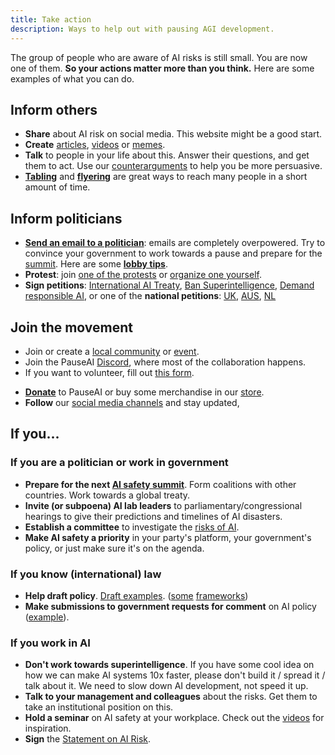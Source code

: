 ```yaml
---
title: Take action
description: Ways to help out with pausing AGI development.
---
```


The group of people who are aware of AI risks is still small.
You are now one of them.
**So your actions matter more than you think.**
Here are some examples of what you can do.

## Inform others

- **Share** about AI risk on social media. This website might be a good start.  <!-- Once we have a intro video that should be our go to. If we are far from that we could share some official e-flyers here? https://drive.google.com/drive/u/1/folders/1c6D_i8U95FUpfrl-eR-oRNoHUf3zghOc -->
- **Create** [articles](/learn#articles), [videos](/learn#videos) or [memes](https://twitter.com/AISafetyMemes).
- **Talk** to people in your life about this. Answer their questions, and get them to act. Use our [counterarguments](/counterarguments) to help you be more persuasive.
- [**Tabling**](/tabling) and [**flyering**](/flyering) are great ways to reach many people in a short amount of time.

## Inform politicians

- [**Send an email to a politician**](/email-builder): emails are completely overpowered. Try to convince your government to work towards a pause and prepare for the [summit](/summit). Here are some [**lobby tips**](/lobby-tips).
- **Protest**: join [one of the protests](/protests) or [organize one yourself](/organizing-a-protest).
- **Sign petitions**: [International AI Treaty](https://aitreaty.org), [Ban Superintelligence](https://chng.it/Djjfj2Gmpk), [Demand responsible AI](https://www.change.org/p/artificial-intelligence-time-is-running-out-for-responsible-ai-development-91f0a02c-130a-46e1-9e55-70d6b274f4df), or one of the **national petitions**: [UK](https://petition.parliament.uk/petitions/639956), [AUS](https://www.aph.gov.au/e-petitions/petition/EN5163), [NL](https://aipetitie.nl)

## Join the movement

- Join or create a [local community](/communities) or [event](/events). 
- Join the PauseAI [Discord](https://discord.gg/2XXWXvErfA), where most of the collaboration happens.
- If you want to volunteer, fill out [this form](https://airtable.com/embed/appWPTGqZmUcs3NWu/pagoxRuCai4OYJEHt/form).
<!-- MAYBE I'm not sure-->
- [**Donate**](/donate) to PauseAI or buy some merchandise in our [store](https://pauseai-shop.fourthwall.com/).
- **Follow** our [social media channels](https://linktr.ee/pauseai) and stay updated,
  <!-- ICONS in a line like the footer would be better -->

## If you...

### If you are a politician or work in government

- **Prepare for the next [AI safety summit](/summit)**. Form coalitions with other countries. Work towards a global treaty.
- **Invite (or subpoena) AI lab leaders** to parliamentary/congressional hearings to give their predictions and timelines of AI disasters.
- **Establish a committee** to investigate the [risks of AI](/risks).
- **Make AI safety a priority** in your party's platform, your government's policy, or just make sure it's on the agenda.

### If you know (international) law

- **Help draft policy**. [Draft examples](https://www.campaignforaisafety.org/celebrating-the-winners-law-student-moratorium-treaty-competition/). ([some](https://futureoflife.org/wp-content/uploads/2023/04/FLI_Policymaking_In_The_Pause.pdf) [frameworks](https://www.openphilanthropy.org/research/12-tentative-ideas-for-us-ai-policy/))
- **Make submissions to government requests for comment** on AI policy ([example](https://ntia.gov/issues/artificial-intelligence/request-for-comments)).

### If you work in AI

- **Don't work towards superintelligence**. If you have some cool idea on how we can make AI systems 10x faster, please don't build it / spread it / talk about it. We need to slow down AI development, not speed it up.
- **Talk to your management and colleagues** about the risks. Get them to take an institutional position on this.
- **Hold a seminar** on AI safety at your workplace. Check out the [videos](/learn#videos) for inspiration.
- **Sign** the [Statement on AI Risk](https://www.safe.ai/statement-on-ai-risk).

<!-- _Acknowledgements: Written by Greg Colbourn, [originally posted on the EA forum](https://forum.effectivealtruism.org/posts/8YXFaM9yHbhiJTPqp/agi-rising-why-we-are-in-a-new-era-of-acute-risk-and). Edited by Joep Meindertsma and others. For helpful comments and suggestions that have improved the post, and for the encouragement to write, I thank Akash Wasil, Johan de Kock, Jaeson Booker, Greg Kiss, Peter S. Park, Nik Samolyov, Yanni Kyriacos, Chris Leong, Alex M, Amritanshu Prasad, Dušan D. Nešić, and the rest of the [AGI Moratorium HQ Slack](https://join.slack.com/t/agi-moratorium-hq/shared_invite/zt-1u6s1opls-~_l_Ynrr~8ay~SiA2yEqAQ) and AI Notkilleveryoneism Twitter._ -->
